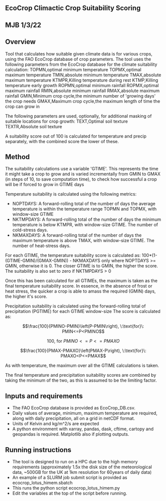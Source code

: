 EcoCrop Climactic Crop Suitability Scoring
------------------------------------------

MJB 1/3/22
----------

Overview
--------

Tool that calculates how suitable given climate data is for various crops, using the FAO EcoCrop database of crop parameters.
The tool uses the following parameters from the EcoCrop database for the climate suitability calculation:
TOPMN,optimal minimum temperature
TOPMX,optimal maximum temperature
TMIN,absolute minimum temperature
TMAX,absolute maximum temperature
KTMPR,Killing temperature during rest
KTMP,Killing temperature early growth
ROPMN,optimal minimum rainfall
ROPMX,optimal maximum rainfall
RMIN,absolute minimum rainfall
RMAX,absolute maximum rainfall
GMIN,Minimum crop cycle,the minimum number of 'growing days' the crop needs
GMAX,Maximum crop cycle,the maximum length of time the crop can grow in

The following parameters are used, optionally, for additional masking of suitable locations for crop growth:
TEXT,Optimal soil texture
TEXTR,Absolute soil texture

A suitability score out of 100 is calculated for temperature and precip separately, with the combined score the lower of these.


Method
------

The suitability calculations use a variable 'GTIME'. 
This represents the time it might take a crop to grow and is varied incrementally from GMIN to GMAX (in steps of 10, to save computation time), to check how successful a crop will be if forced to grow in GTIME days

Temperature suitability is calculated using the following metrics:
- NOPTDAYS: A forward-rolling total of the number of days the average temperature is within the temperature range TOPMN and TOPMX, with window-size GTIME
- NKTMPDAYS: A forward-rolling total of the number of days the minimum temperature is below KTMPR, with window-size GTIME. The number of cold-stress days.
- NKMAXDAYS: A forward-rolling total of the number of days the maximum temperature is above TMAX, with window-size GTIME. The number of heat-stress days.

For each GTIME, the temperature suitability score is calculated as:
100*(1-(GTIME-GMIN)/(GMAX-GMIN)) - NKMAXDAYS
only where NOPTDAYS >= GMIN, otherwise it is 0.
The closer GTIME is to GMIN, the higher the score.
The suitability is also set to zero if NKTMPDAYS > 0

Once this has been calculated for all GTIMEs, the maximum is taken as the final temperature suitability score.
In essence, in the absence of frost or heat stress, the quicker a crop is able to amass the required (GMIN) days, the higher it's score.

Precipitation suitability is calculated using the forward-rolling total of precipitation (PGTIME) for each GTIME window-size
The score is calculated as:

$$\frac{100}{PMINO-PMIN}\left(P-PMIN\right), \:\text{for}\: PMIN<=P<PMINO$$

$$100, \:\text{for}\: PMINO<=P<=PMAXO$$

$$\frac{100}{PMAX-PMAXO}\left(PMAX-P\right), \:\text{for}\: PMAXO<P<=PMAX$$

As with temperature, the maximum over all the GTIME calculations is taken. 

The final temperature and precipitation suitability scores are combined by taking the minimum of the two, as this is assumed to be the limiting factor.


Inputs and requirements
-----------------------

- The FAO EcoCrop database is provided as EcoCrop_DB.csv.
- Daily values of average, minimum, maximum temperature are required, along with daily precipitation, all on a grid in netCDF format. 
- Units of Kelvin and kg/m^2/s are expected
- A python environment with xarray, pandas, dask, cftime, cartopy and geopandas is required. Matplotlib also if plotting outputs.


Running instructions
--------------------

- The tool is designed to run on a HPC due to the high memory requirements (approximately 1.5x the disk size of the meteorological data, ~500GB for the UK at 1km resolution for 60years of daily data)
- An example of a SLURM job submit script is provided as ecocrop_lotus_himem.sbatch
- This runs the python script ecocrop_lotus_himem.py
- Edit the variables at the top of the script before running.


